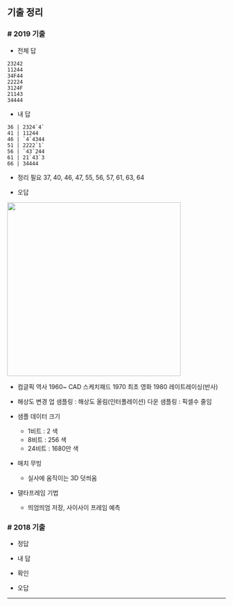 ## **기출 정리**

### **# 2019 기출**

- 전체 답
```
23242
11244
34F44
22224
3124F
21143
34444
```

- 내 답

```
36 | 2324`4`
41 | 11244
46 | `4`4344
51 | 2222`1`
56 | `43`244
61 | 21`43`3
66 | 34444
```

- 정리 필요
37, 40, 46, 47, 55, 56, 57, 61, 63, 64

- 오답 

<img src="https://user-images.githubusercontent.com/66513003/122369608-4e90f200-cf99-11eb-8881-81c7bfb9798e.png" width="400">

- 컴글픽 역사
1960~
CAD 
스케치패드
1970
최초 영화
1980
레이트레이싱(반사)

- 해상도 변경
업 샘플링 : 해상도 올림(인터폴레이션)
다운 샘플링 : 픽셀수 줄임

- 샘플 데이터 크기
    - 1비트 : 2 색
    - 8비트 : 256 색
    - 24비트 : 1680만 색

- 매치 무빙
    - 실사에 움직이는 3D 덧씌움

- 델타프레임 기법
    - 띄엄띄엄 저장, 사이사이 프레임 예측

### **# 2018 기출**

- 정답


- 내 답


- 확인


- 오답


___
